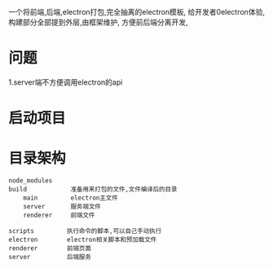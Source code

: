 一个将前端,后端,electron打包,完全抽离的electron模板,
给开发者0electron体验,构建部分全部提到外层,由框架维护,
方便前后端分离开发,

# 问题
1.server端不方便调用electron的api

# 启动项目


# 目录架构
```
node_modules
build            准备用来打包的文件,文件编译后的目录
    main         electron主文件
    server       服务端文件
    renderer     前端文件

scripts         执行命令的脚本,可以自己手动执行
electron        electron相关脚本和预加载文件
renderer        前端页面
server          后端服务

```